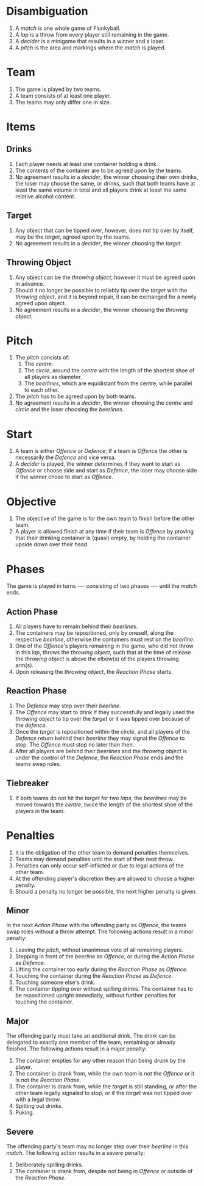 # Disambiguation

1. A _match_ is one whole game of Flunkyball.
2. A _lap_ is a throw from every player still remaining in the game.
3. A _decider_ is a minigame that results in a winner and a loser.
4. A _pitch_ is the area and markings where the _match_ is played.

# Team

1. The game is played by two teams.
2. A team consists of at least one player.
3. The teams may only differ one in size.

# Items

## Drinks

1. Each player needs at least one container holding a drink.
2. The contents of the container are to be agreed upon by the teams.
3. No agreement results in a _decider_, the winner choosing their own drinks,
   the loser may choose the same, or drinks, such that both teams have at least
   the same volume in total and all players drink at least the same relative
   alcohol content.

## Target

1. Any object that can be tipped over, however, does not tip over by itself, may
   be the _target_, agreed upon by the teams.
2. No agreement results in a _decider_, the winner choosing the _target_.

## Throwing Object

1. Any object can be the _throwing object_, however it must be agreed upon in
   advance.
2. Should it no longer be possible to reliably tip over the _target_ with the
   _throwing object_, and it is beyond repair, it can be exchanged for a newly
   agreed upon object.
3. No agreement results in a _decider_, the winner choosing the _throwing
   object_.

# Pitch

1. The _pitch_ consists of:
   1. The _centre_.
   2. The _circle_, around the _centre_ with the length of the shortest shoe of
      all players as diameter.
   3. The _beerlines_, which are equidistant from the centre, while parallel to
      each other.
2. The _pitch_ has to be agreed upon by both teams.
3. No agreement results in a _decider_, the winner choosing the _centre_ and
   _circle_ and the loser choosing the _beerlines_.

# Start

1. A team is either _Offence_ or _Defence_; If a team is _Offence_ the other is
   necessarily the _Defence_ and vice versa.
2. A _decider_ is played, the winner determines if they want to start as
   _Offence_ or choose side and start as _Defence_, the loser may choose side if
   the winner chose to start as _Offence_.

# Objective

1. The objective of the game is for the own team to finish before the other
   team.
2. A player is allowed finish at any time if their team is _Offence_ by proving
   that their drinking container is (quasi) empty, by holding the container
   upside down over their head.

# Phases

The game is played in turns --- consisting of two phases --- until the _match_
ends.

## Action Phase

1. All players have to remain behind their _beerlines_.
2. The containers may be repositioned, only by oneself, along the respective
   _beerline_, otherwise the containers must rest on the _beerline_.
3. One of the _Offence_'s players remaining in the game, who did not throw in
   this _lap_, throws the _throwing object_, such that at the time of release
   the _throwing object_ is above the elbow(s) of the players throwing arm(s).
4. Upon releasing the _throwing object_, the _Reaction Phase_ starts.

## Reaction Phase

1. The _Defence_ may step over their _beerline_.
2. The _Offence_ may start to drink if they successfully and legally used the
   _throwing object_ to tip over the _target_ or it was tipped over because of
   the _defence_.
3. Once the _target_ is repositioned within the _circle_, and all players of the
   _Defence_ return behind their _beerline_ they may signal the _Offence_ to
   stop. The _Offence_ must stop no later than then.
4. After all players are behind their _beerlines_ and the _throwing object_ is
   under the control of the _Defence_, the _Reaction Phase_ ends and the teams
   swap roles.

## Tiebreaker

1. If both teams do not hit the _target_ for two _laps_, the _beerlines_ may be
   moved towards the _centre_, twice the length of the shortest shoe of the
   players in the team.

# Penalties

1. It is the obligation of the other team to demand penalties themselves.
2. Teams may demand penalties until the start of their next throw.
3. Penalties can only occur self-inflicted or due to legal actions of the other
   team.
4. At the offending player's discretion they are allowed to choose a higher
   penalty.
5. Should a penalty no longer be possible, the next higher penalty is given.

## Minor

In the next _Action Phase_ with the offending party as _Offence_, the teams swap
roles without a throw attempt. The following actions result in a minor penalty:

1. Leaving the _pitch_, without unanimous vote of all remaining players.
2. Stepping in front of the _beerline_ as _Offence_, or during the _Action
   Phase_ as _Defence_.
3. Lifting the container too early during the _Reaction Phase_ as _Offence_.
4. Touching the container during the _Reaction Phase_ as _Defence_.
5. Touching someone else's drink.
6. The container tipping over without spilling drinks. The container has to be
   repositioned upright immediatly, without further penalties for touching the
   container.

## Major

The offending party must take an additional drink. The drink can be delegated to
exactly one member of the team, remaining or already finished. The following
actions result in a major penalty:

1. The container empties for any other reason than being drunk by the player.
2. The container is drank from, while the own team is not the _Offence_ or it is
   not the _Reaction Phase_.
3. The container is drank from, while the _target_ is still standing, or after
   the other team legally signaled to stop, or if the _target_ was not tipped
   over with a legal throw.
4. Spitting out drinks.
5. Puking.

## Severe

The offending party's team may no longer step over their _beerline_ in this
_match_. The following action results in a severe penalty:

1. Deliberately spilling drinks.
2. The container is drank from, despite not being in _Offence_ or outside of the
   _Reaction Phase_.
